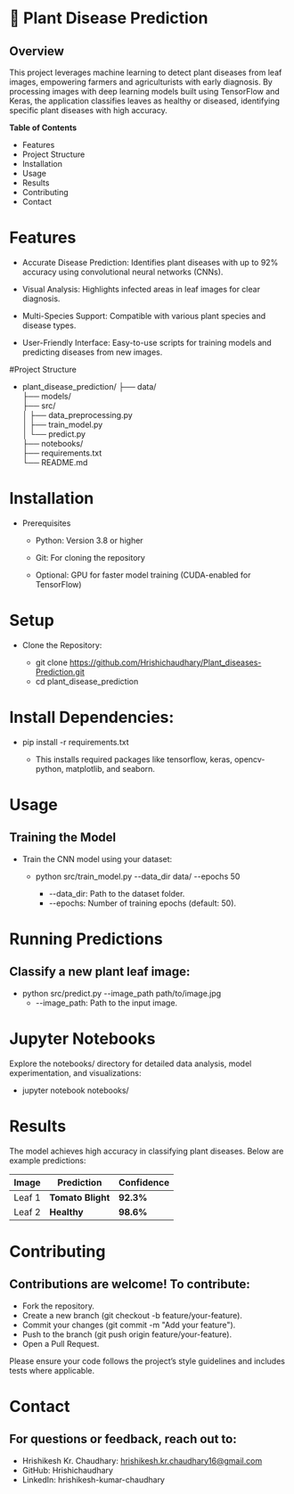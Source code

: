 # 🌱 Plant Disease Prediction

## Overview

This project leverages machine learning to detect plant diseases from leaf images, empowering farmers and agriculturists with early diagnosis. By processing images with deep learning models built using TensorFlow and Keras, the application classifies leaves as healthy or diseased, identifying specific plant diseases with high accuracy.

**Table of Contents**

* Features 
* Project Structure
* Installation
* Usage
* Results
* Contributing
* Contact


# Features

* Accurate Disease Prediction: Identifies plant diseases with up to 92% accuracy using convolutional neural networks (CNNs).

* Visual Analysis: Highlights infected areas in leaf images for clear diagnosis.

* Multi-Species Support: Compatible with various plant species and disease types.

* User-Friendly Interface: Easy-to-use scripts for training models and predicting diseases from new images.

#Project Structure

* plant_disease_prediction/
 ├── data/                  
 ├── models/                
 ├── src/                   
 │   ├── data_preprocessing.py  
 │   ├── train_model.py         
 │   └── predict.py             
 ├── notebooks/             
 ├── requirements.txt       
 └── README.md              

# Installation

  * Prerequisites

    * Python: Version 3.8 or higher

    * Git: For cloning the repository

    * Optional: GPU for faster model training (CUDA-enabled for TensorFlow)


# Setup

* Clone the Repository:

  * git clone https://github.com/Hrishichaudhary/Plant_diseases-Prediction.git
  * cd plant_disease_prediction

# Install Dependencies:

 * pip install -r requirements.txt

   * This installs required packages like tensorflow, keras, opencv-python, matplotlib, 
     and seaborn.

# Usage

 ## Training the Model

   * Train the CNN model using your dataset:

     * python src/train_model.py --data_dir data/ --epochs 50

       * --data_dir: Path to the dataset folder.
       * --epochs: Number of training epochs (default: 50).

# Running Predictions

## Classify a new plant leaf image:

   * python src/predict.py --image_path path/to/image.jpg
     * --image_path: Path to the input image.

# Jupyter Notebooks

Explore the notebooks/ directory for detailed data analysis, model experimentation, and 
visualizations:
  * jupyter notebook notebooks/

# Results

The model achieves high accuracy in classifying plant diseases. Below are example predictions:

| Image  | Prediction         | Confidence   |
|--------|--------------------|--------------|
| Leaf 1 | **Tomato Blight**  | **92.3%**    |
|Leaf 2  | **Healthy**        | **98.6%**    |


# Contributing

## Contributions are welcome! To contribute:
* Fork the repository.
* Create a new branch (git checkout -b feature/your-feature).
* Commit your changes (git commit -m "Add your feature").
* Push to the branch (git push origin feature/your-feature).
* Open a Pull Request.

Please ensure your code follows the project’s style guidelines and includes tests where applicable.


# Contact

## For questions or feedback, reach out to:
* Hrishikesh Kr. Chaudhary: hrishikesh.kr.chaudhary16@gmail.com
* GitHub: Hrishichaudhary
* LinkedIn: hrishikesh-kumar-chaudhary

